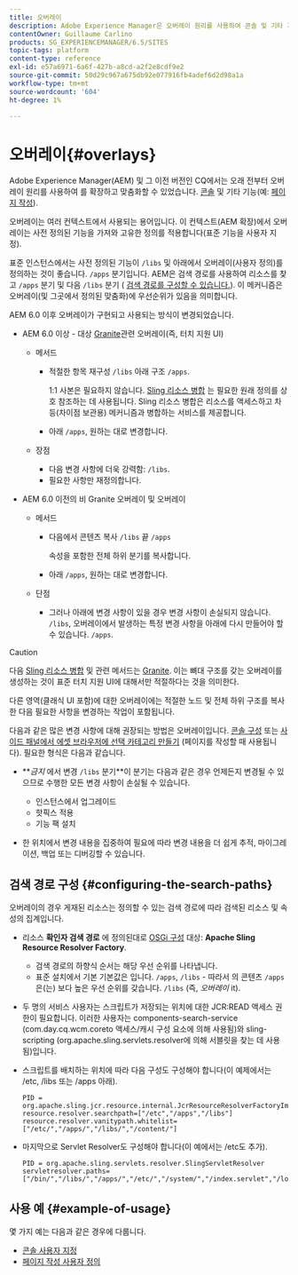 ```yaml
---
title: 오버레이
description: Adobe Experience Manager은 오버레이 원리를 사용하여 콘솔 및 기타 기능을 확장하고 사용자 정의할 수 있습니다.
contentOwner: Guillaume Carlino
products: SG_EXPERIENCEMANAGER/6.5/SITES
topic-tags: platform
content-type: reference
exl-id: e57a6971-6a6f-427b-a8cd-a2f2e8cdf9e2
source-git-commit: 50d29c967a675db92e077916fb4adef6d2d98a1a
workflow-type: tm+mt
source-wordcount: '604'
ht-degree: 1%

---
```


# 오버레이{#overlays}

Adobe Experience Manager(AEM) 및 그 이전 버전인 CQ에서는 오래 전부터 오버레이 원리를 사용하여 를 확장하고 맞춤화할 수 있었습니다. [콘솔](/help/sites-developing/customizing-consoles-touch.md) 및 기타 기능(예: [페이지 작성](/help/sites-developing/customizing-page-authoring-touch.md)).

오버레이는 여러 컨텍스트에서 사용되는 용어입니다. 이 컨텍스트(AEM 확장)에서 오버레이는 사전 정의된 기능을 가져와 고유한 정의를 적용합니다(표준 기능을 사용자 지정).

표준 인스턴스에서는 사전 정의된 기능이 `/libs` 및 아래에서 오버레이(사용자 정의)를 정의하는 것이 좋습니다. `/apps` 분기입니다. AEM은 검색 경로를 사용하여 리소스를 찾고 `/apps` 분기 및 다음 `/libs` 분기 ( [검색 경로를 구성할 수 있습니다.](#configuring-the-search-paths)). 이 메커니즘은 오버레이(및 그곳에서 정의된 맞춤화)에 우선순위가 있음을 의미합니다.

AEM 6.0 이후 오버레이가 구현되고 사용되는 방식이 변경되었습니다.

* AEM 6.0 이상 - 대상 [Granite](https://developer.adobe.com/experience-manager/reference-materials/6-5/granite-ui/api/jcr_root/libs/granite/ui/index.html)관련 오버레이(즉, 터치 지원 UI)

   * 메서드

      * 적절한 항목 재구성 `/libs` 아래 구조 `/apps`.

        1:1 사본은 필요하지 않습니다. [Sling 리소스 병합](/help/sites-developing/sling-resource-merger.md) 는 필요한 원래 정의를 상호 참조하는 데 사용됩니다. Sling 리소스 병합은 리소스를 액세스하고 차등(차이점 보관용) 메커니즘과 병합하는 서비스를 제공합니다.

      * 아래 `/apps`, 원하는 대로 변경합니다.

   * 장점

      * 다음 변경 사항에 더욱 강력함: `/libs`.
      * 필요한 사항만 재정의합니다.

* AEM 6.0 이전의 비 Granite 오버레이 및 오버레이

   * 메서드

      * 다음에서 콘텐츠 복사 `/libs` 끝 `/apps`

        속성을 포함한 전체 하위 분기를 복사합니다.

      * 아래 `/apps`, 원하는 대로 변경합니다.

   * 단점

      * 그러나 아래에 변경 사항이 있을 경우 변경 사항이 손실되지 않습니다. `/libs`, 오버레이에서 발생하는 특정 변경 사항을 아래에 다시 만들어야 할 수 있습니다. `/apps`.

>[!CAUTION]
>
>다음 [Sling 리소스 병합](/help/sites-developing/sling-resource-merger.md) 및 관련 메서드는 [Granite](https://developer.adobe.com/experience-manager/reference-materials/6-5/granite-ui/api/jcr_root/libs/granite/ui/index.html). 이는 뼈대 구조를 갖는 오버레이를 생성하는 것이 표준 터치 지원 UI에 대해서만 적절하다는 것을 의미한다.
>
>다른 영역(클래식 UI 포함)에 대한 오버레이에는 적절한 노드 및 전체 하위 구조를 복사한 다음 필요한 사항을 변경하는 작업이 포함됩니다.

다음과 같은 많은 변경 사항에 대해 권장되는 방법은 오버레이입니다. [콘솔 구성](/help/sites-developing/customizing-consoles-touch.md#create-a-custom-console) 또는 [사이드 패널에서 에셋 브라우저에 선택 카테고리 만들기](/help/sites-developing/customizing-page-authoring-touch.md#add-new-selection-category-to-asset-browser) (페이지를 작성할 때 사용됩니다). 필요한 형식은 다음과 같습니다.

* ***금지* 에서 변경 `/libs` 분기&#x200B;**이 분기는 다음과 같은 경우 언제든지 변경될 수 있으므로 수행한 모든 변경 사항이 손실될 수 있습니다.

   * 인스턴스에서 업그레이드
   * 핫픽스 적용
   * 기능 팩 설치

* 한 위치에서 변경 내용을 집중하여 필요에 따라 변경 내용을 더 쉽게 추적, 마이그레이션, 백업 또는 디버깅할 수 있습니다.

## 검색 경로 구성 {#configuring-the-search-paths}

오버레이의 경우 게재된 리소스는 정의할 수 있는 검색 경로에 따라 검색된 리소스 및 속성의 집계입니다.

* 리소스 **확인자 검색 경로** 에 정의된대로 [OSGi 구성](/help/sites-deploying/configuring-osgi.md) 대상: **Apache Sling Resource Resolver Factory**.

   * 검색 경로의 하향식 순서는 해당 우선 순위를 나타냅니다.
   * 표준 설치에서 기본 기본값은 입니다. `/apps`, `/libs` - 따라서 의 콘텐츠 `/apps` 은(는) 보다 높은 우선 순위를 갖습니다. `/libs` (즉, *오버레이* it).

* 두 명의 서비스 사용자는 스크립트가 저장되는 위치에 대한 JCR:READ 액세스 권한이 필요합니다. 이러한 사용자는 components-search-service (com.day.cq.wcm.coreto 액세스/캐시 구성 요소에 의해 사용됨)와 sling-scripting (org.apache.sling.servlets.resolver에 의해 서블릿을 찾는 데 사용됨)입니다.
* 스크립트를 배치하는 위치에 따라 다음 구성도 구성해야 합니다(이 예제에서는 /etc, /libs 또는 /apps 아래).

  ```
  PID = org.apache.sling.jcr.resource.internal.JcrResourceResolverFactoryImpl
  resource.resolver.searchpath=["/etc","/apps","/libs"]
  resource.resolver.vanitypath.whitelist=["/etc/","/apps/","/libs/","/content/"]
  ```

* 마지막으로 Servlet Resolver도 구성해야 합니다(이 예에서는 /etc도 추가).

  ```
  PID = org.apache.sling.servlets.resolver.SlingServletResolver
  servletresolver.paths=["/bin/","/libs/","/apps/","/etc/","/system/","/index.servlet","/login.servlet","/services/"]
  ```

## 사용 예 {#example-of-usage}

몇 가지 예는 다음과 같은 경우에 다룹니다.

* [콘솔 사용자 지정](/help/sites-developing/customizing-consoles-touch.md)
* [페이지 작성 사용자 정의](/help/sites-developing/customizing-page-authoring-touch.md)

